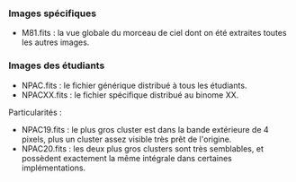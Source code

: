 ### Images spécifiques

* M81.fits : la vue globale du morceau de ciel dont on été extraites toutes les autres images.

### Images des étudiants

* NPAC.fits : le fichier générique distribué à tous les étudiants.
* NPACXX.fits : le fichier spécifique distribué au binome XX.

Particularités :
* NPAC19.fits : le plus gros cluster est dans la bande extérieure de 4 pixels, plus un cluster assez visible très prêt de l'origine.
* NPAC20.fits : les deux plus gros clusters sont très semblables, et possèdent exactement la même intégrale dans certaines implémentations.